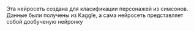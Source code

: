 Эта нейросеть создана для класификации персонажей из симсонов. Данные были получены из Kaggle, а сама нейросеть представляет собой дообученую нейронку
